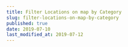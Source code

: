 ```yaml
---
title: Filter Locations on map by Category
slug: filter-locations-on-map-by-category
published: true
date: 2019-07-10
last_modified_at: 2019-07-12
---
```

